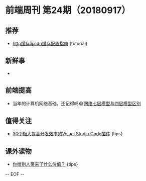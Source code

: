 # 前端周刊 第24期（20180917）

## 推荐

- [http缓存与cdn缓存配置指南](http://dopro.io/http-cache-and-cdn-cache.html) {tutorial}

## 新鲜事

-

## 前端提高

- 当年的计算机网络基础，还记得吗😂[网络七层模型与四层模型区别](https://juejin.im/post/59a0472f5188251240632f92)

## 值得关注

- [30个极大提高开发效率的Visual Studio Code插件](https://juejin.im/post/5b99a927f265da0a922399cd) {tips}

## 课外读物

- [你给别人带来了什么价值？](https://mp.weixin.qq.com/s/-Wo5ZE3nZvJUHjWF7x0ewg) {tips}

[//]: # (分类图标
    新闻 {news}
    视频 {video}
    教程 {tutorial}
    代码 {code}
    演示 {demo}
    观点 {opinion}
    技巧 {tips}
    工具 {tools}
    书籍 {book}
    文档 {doc}
    GayHub {github}
    规范 {w3c}
    规范 {mdn}
    Three.js {threejs}
  )

-- EOF --